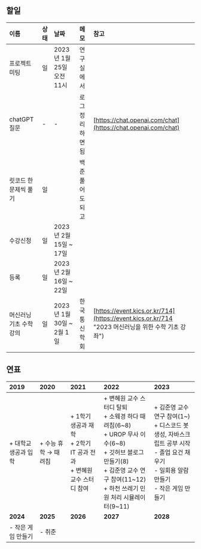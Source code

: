 ## 할일

| 이름                    | 상태 | 날짜                      | 메모             | 참고                                                                                         |
| :---------------------- | :--- | :------------------------ | :--------------- | :------------------------------------------------------------------------------------------- |
| 프로젝트 미팅           | 일   | 2023년 1월 25일 오전 11시 | 연구실에서       |                                                                                              |
| chatGPT 질문            | -    | -                         | 로그 정리하면 됨 | [https://chat.openai.com/chat](https://chat.openai.com/chat)                                    |
| 릿코드 한 문제씩 풀기   | 일   |                           | 백준 풀어도 되고 |                                                                                              |
| 수강신청                | 일   | 2023년 2월 15일 ~ 17일    |                  |                                                                                              |
| 등록                    | 일   | 2023년 2월 16일 ~ 22일    |                  |                                                                                              |
| 머신러닝 기초 수학 강의 | 일   | 2023년 1월 30일 ~ 2월 1일 | 한국통신학회     | [https://event.kics.or.kr/714](https://event.kics.or.kr/714 "2023 머신러닝을 위한 수학 기초 강좌") |

## 연표

| **2019**       | **2020**        | **2021**                                                               | **2022**                                                                                                                                                                                            | **2023**                                                                                                                                          |
| :------------------- | :-------------------- | :--------------------------------------------------------------------------- | :-------------------------------------------------------------------------------------------------------------------------------------------------------------------------------------------------------- | :------------------------------------------------------------------------------------------------------------------------------------------------------ |
| + 대학교 생공과 입학 | + 수능 휴학 → 때려침 | + 1학기 생공과 재학<br />+ 2학기 IT 공과 전과<br />+ 변혜원 교수 스터디 참여 | + 변혜원 교수 스터디 탈퇴<br />+ 소웨경 하다 때려침(6\~8)<br />+ UROP 무사 이수(6\~8)<br />+ 깃허브 블로그 만들기(8\)<br />+ 김준영 교수 연구 참여(11\~12)<br />+ 하천 쓰레기 민원 처리 시뮬레이터(9\~11) | + 김준영 교수 연구 참여(1~)<br />+ 디스코드 봇 생성, 자바스크립트 공부 시작<br />- 졸업 요건 채우기<br />- 일회용 알람 만들기<br />- 작은 게임 만들기 |
| **2024**       | **2025**        | **2026**                                                               | **2027**                                                                                                                                                                                            | **2028**                                                                                                                                          |
| - 작은 게임 만들기   | - 취준                |                                                                              |                                                                                                                                                                                                           |                                                                                                                                                         |
